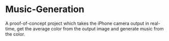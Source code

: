 # Music-Generation

A proof-of-concept project which takes the iPhone camera output in real-time, get the average color from the output image and generate music from the color.
